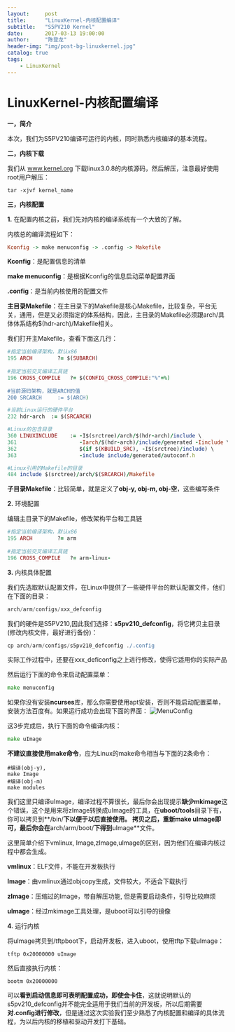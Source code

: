 ```yaml
---
layout:     post
title:      "LinuxKernel-内核配置编译"
subtitle:   "S5PV210 Kernel"
date:       2017-03-13 19:00:00
author:     "陈登龙"
header-img: "img/post-bg-linuxkernel.jpg"
catalog: true
tags:
    - LinuxKernel
---
```


# LinuxKernel-内核配置编译

**一，简介**

本次，我们为S5PV210编译可运行的内核，同时熟悉内核编译的基本流程。

**二，内核下载**

我们从 www.kernel.org 下载linux3.0.8的内核源码，然后解压，注意最好使用root用户解压：

``` nginx
tar -xjvf kernel_name
```

**三，内核配置**

**1.** 在配置内核之前，我们先对内核的编译系统有一个大致的了解。

内核总的编译流程如下：

``` haskell
Kconfig -> make menuconfig -> .config -> Makefile
```

**Kconfig**：是配置信息的清单

**make menuconfig**：是根据Kconfig的信息启动菜单配置界面

**.config**：是当前内核使用的配置文件

**主目录Makefile**：在主目录下的Makefile是核心Makefile，比较复杂，平台无关，通用，但是又必须指定的体系结构，因此，主目录的Makefile必须跟arch/具体体系结构$(hdr-arch)/Makefile相关。

我们打开主Makefile，查看下面这几行：

``` ruby
#指定当前编译架构，默认x86
195 ARCH        ?= $(SUBARCH)
	
#指定当前交叉编译工具链
196 CROSS_COMPILE   ?= $(CONFIG_CROSS_COMPILE:"%"=%)
	
#当前源码架构，就是ARCH的值
200 SRCARCH     := $(ARCH)

#当前Linux运行的硬件平台
232 hdr-arch  := $(SRCARCH)

#Linux的包含目录
360 LINUXINCLUDE    := -I$(srctree)/arch/$(hdr-arch)/include \
361                    -Iarch/$(hdr-arch)/include/generated -Iinclude \
362                    $(if $(KBUILD_SRC), -I$(srctree)/include) \
363                    -include include/generated/autoconf.h

#Linux引用的Makefile的目录
484 include $(srctree)/arch/$(SRCARCH)/Makefile
```


**子目录Makefile**：比较简单，就是定义了**obj-y, obj-m, obj-空**，这些编写条件

**2.** 环境配置

编辑主目录下的Makefile，修改架构平台和工具链

``` ruby
#指定当前编译架构，默认x86
195 ARCH        ?= arm
	
#指定当前交叉编译工具链
196 CROSS_COMPILE   ?= arm-linux-
```



**3.** 内核具体配置

我们先选取默认配置文件，在Linux中提供了一些硬件平台的默认配置文件，他们在下面的目录：

``` gradle
arch/arm/configs/xxx_defconfig
```

我们的硬件是S5PV210,因此我们选择：**s5pv210_defconfig**，将它拷贝主目录(修改内核文件，最好进行备份)：

``` gradle
cp arch/arm/configs/s5pv210_defconfig ./.config
```
实际工作过程中，还要在xxx_deficonfig之上进行修改，使得它适用你的实际产品	

然后运行下面的命令来启动配置菜单：

``` go
make menuconfig
```
如果你没有安装**ncurses**库，那么你需要使用apt安装，否则不能启动配置菜单，安装方法百度有。如果运行成功会出现下面的界面：
![MenuConfig][1]

这3步完成后，执行下面的命令编译内核：

``` go
make uImage
```

**不建议直接使用make命令**，应为Linux的make命令相当与下面的2条命令：

``` vala
#编译(obj-y),
make Image
#编译(obj-m)
make modules
```
我们这里只编译uImage，编译过程不算很长，最后你会出现提示**缺少mkimage**这个错误，这个是用来将zImage转换成uImage的工具，在**uboot/tools**目录下有，你可以拷贝到**/bin/**下以便于以后直接使用。
拷贝之后，重新make uImage即可，最后你会在**arch/arm/boot/**下得到**uImage**文件。

这里简单介绍下vmlinux, Image,zImage,uImage的区别，因为他们在编译内核过程中都会生成。

**vmlinux**：ELF文件，不能在开发板执行

**Image**：由vmlinux通过objcopy生成，文件较大，不适合下载执行

**zImage**：压缩过的Image，带自解压功能, 但是需要启动条件，引导比较麻烦

**uImage**：经过mkimage工具处理，是uboot可以引导的镜像

**4.** 运行内核

将uImage拷贝到/tftpboot下，启动开发板，进入uboot，使用tftp下载uImage：

``` nginx
tftp 0x20000000 uImage
```

然后直接执行内核：

``` nginx
bootm 0x20000000
```
可以**看到启动信息即可表明配置成功，即使会卡住**，这就说明默认的s5pv210_defconfig并不能完全适用于我们当前的开发板，所以后期需要**对.config进行修改**，但是通过这次实验我们至少熟悉了内核配置和编译的具体流程，为以后内核的移植和驱动开发打下基础。


  [1]: https://cheng-zhi.github.io/img/LinuxKernel/post-2017-03-13-MenuConfig.png
